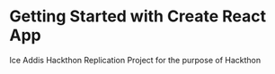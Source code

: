 # Getting Started with Create React App
Ice Addis Hackthon Replication Project for the purpose of Hackthon
